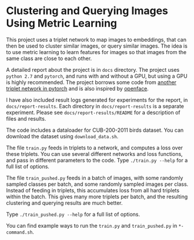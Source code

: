 # Clustering and Querying Images Using Metric Learning

This project uses a triplet network to map images to embeddings, that can then be used to cluster similar images, or query similar images. The idea is to use metric learning to learn features for images so that images from the same class are close to each other.

A detailed report about the project is in `docs` directory. The project uses `python 2.7` and `pytorch`, and runs with and without a GPU, but using a  GPU is highly recommended. The project borrows some code from [another triplet network in pytorch](https://github.com/andreasveit/triplet-network-pytorch) and is also inspired by [openface](https://github.com/cmusatyalab/openface).

I have also included result logs generated for experiments for the report, in `docs/report-results`. Each directory in `docs/report-results` is a separate experiment. Please see `docs/report-results/README` for a description of files and results.

The code includes a dataloader for CUB-200-2011 birds dataset. You can download the dataset using `download_data.sh`.

The file `train.py` feeds in triplets to a network, and computes a loss over these triplets. You can use several different networks and loss functions, and pass in different parameters to the code. Type `./train.py --help` for a full list of options.

The file `train_pushed.py` feeds in a batch of images, with some randomly sampled classes per batch, and some randomly sampled images per class. Instead of feeding in triplets, this accumulates loss from all hard triplets within the batch. This gives many more triplets per batch, and the resulting clustering and querying results are much better.

Type `./train_pushed.py --help` for a full list of options.

You can find example ways to run the `train.py` and `train_pushed.py` in `*-command.sh`.
